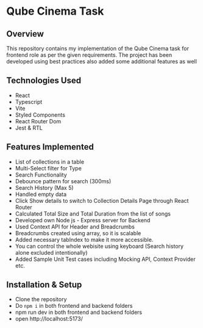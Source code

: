# Qube Cinema Task

## Overview
This repository contains my implementation of the Qube Cinema task for frontend role as per the given requirements. The project has been developed using best practices also added some additional features as well

## Technologies Used
- React
- Typescript
- Vite
- Styled Components
- React Router Dom
- Jest & RTL

## Features Implemented
- List of collections in a table
- Multi-Select filter for Type
- Search Functionality
- Debounce pattern for search (300ms)
- Search History (Max 5)
- Handled empty data
- Click Show details to switch to Collection Details Page through React Router
- Calculated Total Size and Total Duration from the list of songs
- Developed own Node js - Express server for Backend
- Used Context API for Header and Breadcrumbs
- Breadcrumbs created using array, so it is scalable
- Added necessary tabIndex to make it more accessible.
- You can control the whole webisite using keyboard (Search history alone excluded intentionally)
- Added Sample Unit Test cases including Mocking API, Context Provider etc.

## Installation & Setup
- Clone the repository
- Do `npm i` in both frontend and backend folders
- npm run dev in both frontend and backend folders
- open http://localhost:5173/